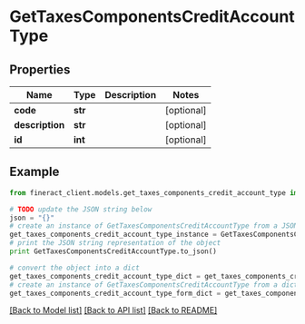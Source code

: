 # GetTaxesComponentsCreditAccountType


## Properties

Name | Type | Description | Notes
------------ | ------------- | ------------- | -------------
**code** | **str** |  | [optional] 
**description** | **str** |  | [optional] 
**id** | **int** |  | [optional] 

## Example

```python
from fineract_client.models.get_taxes_components_credit_account_type import GetTaxesComponentsCreditAccountType

# TODO update the JSON string below
json = "{}"
# create an instance of GetTaxesComponentsCreditAccountType from a JSON string
get_taxes_components_credit_account_type_instance = GetTaxesComponentsCreditAccountType.from_json(json)
# print the JSON string representation of the object
print GetTaxesComponentsCreditAccountType.to_json()

# convert the object into a dict
get_taxes_components_credit_account_type_dict = get_taxes_components_credit_account_type_instance.to_dict()
# create an instance of GetTaxesComponentsCreditAccountType from a dict
get_taxes_components_credit_account_type_form_dict = get_taxes_components_credit_account_type.from_dict(get_taxes_components_credit_account_type_dict)
```
[[Back to Model list]](../README.md#documentation-for-models) [[Back to API list]](../README.md#documentation-for-api-endpoints) [[Back to README]](../README.md)


